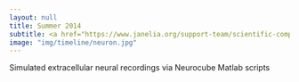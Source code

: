 ```yaml
---
layout: null
title: Summer 2014
subtitle: <a href="https://www.janelia.org/support-team/scientific-computing-software"> HHMI Scientific Computing </a>
image: "img/timeline/neuron.jpg"
---
```

Simulated extracellular neural recordings via Neurocube Matlab scripts